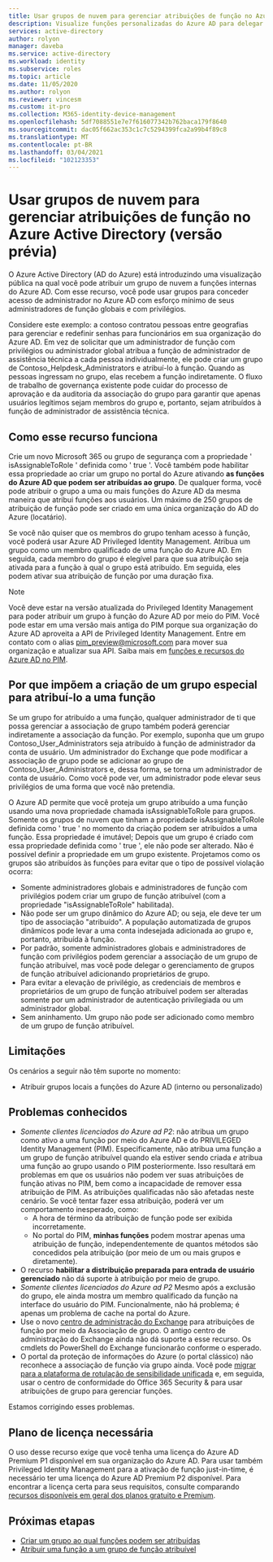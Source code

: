 ```yaml
---
title: Usar grupos de nuvem para gerenciar atribuições de função no Azure Active Directory | Microsoft Docs
description: Visualize funções personalizadas do Azure AD para delegar o gerenciamento de identidades. Gerencie as atribuições de função do Azure no portal do Azure, PowerShell ou API do Graph.
services: active-directory
author: rolyon
manager: daveba
ms.service: active-directory
ms.workload: identity
ms.subservice: roles
ms.topic: article
ms.date: 11/05/2020
ms.author: rolyon
ms.reviewer: vincesm
ms.custom: it-pro
ms.collection: M365-identity-device-management
ms.openlocfilehash: 5df7088551e7e7f616077342b762baca179f8640
ms.sourcegitcommit: dac05f662ac353c1c7c5294399fca2a99b4f89c8
ms.translationtype: MT
ms.contentlocale: pt-BR
ms.lasthandoff: 03/04/2021
ms.locfileid: "102123353"
---
```

# <a name="use-cloud-groups-to-manage-role-assignments-in-azure-active-directory-preview"></a>Usar grupos de nuvem para gerenciar atribuições de função no Azure Active Directory (versão prévia)

O Azure Active Directory (AD do Azure) está introduzindo uma visualização pública na qual você pode atribuir um grupo de nuvem a funções internas do Azure AD. Com esse recurso, você pode usar grupos para conceder acesso de administrador no Azure AD com esforço mínimo de seus administradores de função globais e com privilégios.

Considere este exemplo: a contoso contratou pessoas entre geografias para gerenciar e redefinir senhas para funcionários em sua organização do Azure AD. Em vez de solicitar que um administrador de função com privilégios ou administrador global atribua a função de administrador de assistência técnica a cada pessoa individualmente, ele pode criar um grupo de Contoso_Helpdesk_Administrators e atribuí-lo à função. Quando as pessoas ingressam no grupo, elas recebem a função indiretamente. O fluxo de trabalho de governança existente pode cuidar do processo de aprovação e da auditoria da associação do grupo para garantir que apenas usuários legítimos sejam membros do grupo e, portanto, sejam atribuídos à função de administrador de assistência técnica.

## <a name="how-this-feature-works"></a>Como esse recurso funciona

Crie um novo Microsoft 365 ou grupo de segurança com a propriedade ' isAssignableToRole ' definida como ' true '. Você também pode habilitar essa propriedade ao criar um grupo no portal do Azure ativando **as funções do Azure AD que podem ser atribuídas ao grupo**. De qualquer forma, você pode atribuir o grupo a uma ou mais funções do Azure AD da mesma maneira que atribui funções aos usuários. Um máximo de 250 grupos de atribuição de função pode ser criado em uma única organização do AD do Azure (locatário).

Se você não quiser que os membros do grupo tenham acesso à função, você poderá usar Azure AD Privileged Identity Management. Atribua um grupo como um membro qualificado de uma função do Azure AD. Em seguida, cada membro do grupo é elegível para que sua atribuição seja ativada para a função à qual o grupo está atribuído. Em seguida, eles podem ativar sua atribuição de função por uma duração fixa.

> [!Note]
> Você deve estar na versão atualizada do Privileged Identity Management para poder atribuir um grupo à função do Azure AD por meio do PIM. Você pode estar em uma versão mais antiga do PIM porque sua organização do Azure AD aproveita a API de Privileged Identity Management. Entre em contato com o alias pim_preview@microsoft.com para mover sua organização e atualizar sua API. Saiba mais em [funções e recursos do Azure AD no PIM](../privileged-identity-management/azure-ad-roles-features.md).

## <a name="why-we-enforce-creation-of-a-special-group-for-assigning-it-to-a-role"></a>Por que impõem a criação de um grupo especial para atribuí-lo a uma função

Se um grupo for atribuído a uma função, qualquer administrador de ti que possa gerenciar a associação de grupo também poderá gerenciar indiretamente a associação da função. Por exemplo, suponha que um grupo Contoso_User_Administrators seja atribuído à função de administrador da conta de usuário. Um administrador do Exchange que pode modificar a associação de grupo pode se adicionar ao grupo de Contoso_User_Administrators e, dessa forma, se torna um administrador de conta de usuário. Como você pode ver, um administrador pode elevar seus privilégios de uma forma que você não pretendia.

O Azure AD permite que você proteja um grupo atribuído a uma função usando uma nova propriedade chamada isAssignableToRole para grupos. Somente os grupos de nuvem que tinham a propriedade isAssignableToRole definida como ' true ' no momento da criação podem ser atribuídos a uma função. Essa propriedade é imutável; Depois que um grupo é criado com essa propriedade definida como ' true ', ele não pode ser alterado. Não é possível definir a propriedade em um grupo existente.
Projetamos como os grupos são atribuídos às funções para evitar que o tipo de possível violação ocorra:

- Somente administradores globais e administradores de função com privilégios podem criar um grupo de função atribuível (com a propriedade "isAssignableToRole" habilitada).
- Não pode ser um grupo dinâmico do Azure AD; ou seja, ele deve ter um tipo de associação "atribuído". A população automatizada de grupos dinâmicos pode levar a uma conta indesejada adicionada ao grupo e, portanto, atribuída à função.
- Por padrão, somente administradores globais e administradores de função com privilégios podem gerenciar a associação de um grupo de função atribuível, mas você pode delegar o gerenciamento de grupos de função atribuível adicionando proprietários de grupo.
- Para evitar a elevação de privilégio, as credenciais de membros e proprietários de um grupo de função atribuível podem ser alteradas somente por um administrador de autenticação privilegiada ou um administrador global.
- Sem aninhamento. Um grupo não pode ser adicionado como membro de um grupo de função atribuível.

## <a name="limitations"></a>Limitações

Os cenários a seguir não têm suporte no momento:  

- Atribuir grupos locais a funções do Azure AD (interno ou personalizado)

## <a name="known-issues"></a>Problemas conhecidos

- *Somente clientes licenciados do Azure ad P2*: não atribua um grupo como ativo a uma função por meio do Azure AD e do PRIVILEGED Identity Management (PIM). Especificamente, não atribua uma função a um grupo de função atribuível quando ela estiver sendo criada *e* atribua uma função ao grupo usando o PIM posteriormente. Isso resultará em problemas em que os usuários não podem ver suas atribuições de função ativas no PIM, bem como a incapacidade de remover essa atribuição de PIM. As atribuições qualificadas não são afetadas neste cenário. Se você tentar fazer essa atribuição, poderá ver um comportamento inesperado, como:
  - A hora de término da atribuição de função pode ser exibida incorretamente.
  - No portal do PIM, **minhas funções** podem mostrar apenas uma atribuição de função, independentemente de quantos métodos são concedidos pela atribuição (por meio de um ou mais grupos e diretamente).
- O recurso **habilitar a distribuição preparada para entrada de usuário gerenciado** não dá suporte à atribuição por meio de grupo.
- *Somente clientes licenciados do Azure ad P2* Mesmo após a exclusão do grupo, ele ainda mostra um membro qualificado da função na interface do usuário do PIM. Funcionalmente, não há problema; é apenas um problema de cache na portal do Azure.  
- Use o novo [centro de administração do Exchange](https://admin.exchange.microsoft.com/) para atribuições de função por meio da Associação de grupo. O antigo centro de administração do Exchange ainda não dá suporte a esse recurso. Os cmdlets do PowerShell do Exchange funcionarão conforme o esperado.
- O portal da proteção de informações do Azure (o portal clássico) não reconhece a associação de função via grupo ainda. Você pode [migrar para a plataforma de rotulação de sensibilidade unificada](/azure/information-protection/configure-policy-migrate-labels) e, em seguida, usar o centro de conformidade do Office 365 Security & para usar atribuições de grupo para gerenciar funções.

Estamos corrigindo esses problemas.

## <a name="required-license-plan"></a>Plano de licença necessária

O uso desse recurso exige que você tenha uma licença do Azure AD Premium P1 disponível em sua organização do Azure AD. Para usar também Privileged Identity Management para a ativação de função just-in-time, é necessário ter uma licença do Azure AD Premium P2 disponível. Para encontrar a licença certa para seus requisitos, consulte comparando [recursos disponíveis em geral dos planos gratuito e Premium](../fundamentals/active-directory-whatis.md#what-are-the-azure-ad-licenses).

## <a name="next-steps"></a>Próximas etapas

- [Criar um grupo ao qual funções podem ser atribuídas](groups-create-eligible.md)
- [Atribuir uma função a um grupo de função atribuível](groups-assign-role.md)
